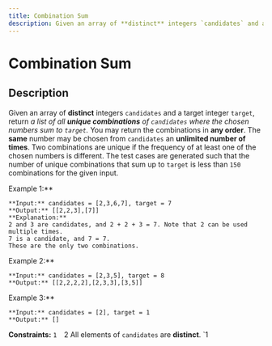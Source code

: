 ```yaml
---
title: Combination Sum
description: Given an array of **distinct** integers `candidates` and a target integer `target`, return *a list o
---
```

# Combination Sum
## Description
Given an array of **distinct** integers `candidates` and a target integer `target`, return *a list of all **unique combinations** of *`candidates`* where the chosen numbers sum to *`target`*.* You may return the combinations in **any order**.
The **same** number may be chosen from `candidates` an **unlimited number of times**. Two combinations are unique if the frequency of at least one of the chosen numbers is different.
The test cases are generated such that the number of unique combinations that sum up to `target` is less than `150` combinations for the given input.
 
Example 1:**
```
**Input:** candidates = [2,3,6,7], target = 7
**Output:** [[2,2,3],[7]]
**Explanation:**
2 and 3 are candidates, and 2 + 2 + 3 = 7. Note that 2 can be used multiple times.
7 is a candidate, and 7 = 7.
These are the only two combinations.
```
Example 2:**
```
**Input:** candidates = [2,3,5], target = 8
**Output:** [[2,2,2,2],[2,3,3],[3,5]]
```
Example 3:**
```
**Input:** candidates = [2], target = 1
**Output:** []
```
 
**Constraints:**
	`1 
	`2 
	All elements of `candidates` are **distinct**.
	`1 

